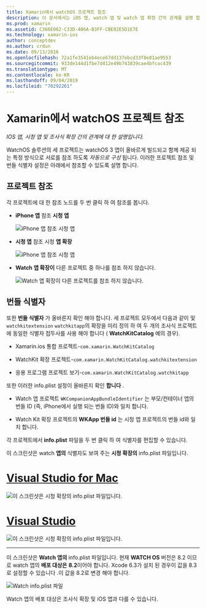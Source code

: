 ```yaml
---
title: Xamarin에서 watchOS 프로젝트 참조
description: 이 문서에서는 iOS 앱, watch 앱 및 watch 앱 확장 간의 관계를 설명 합니다. 프로젝트 참조 및 번들 식별자에 대해 설명 합니다.
ms.prod: xamarin
ms.assetid: C366E062-C33D-406A-B3FF-CBE82E5D1E7E
ms.technology: xamarin-ios
author: conceptdev
ms.author: crdun
ms.date: 09/13/2016
ms.openlocfilehash: 72a1fe3541eb4ece67dd137ebcd33f8e81ae9553
ms.sourcegitcommit: 933de144d1fbe7d412e49b743839cae4bfcac439
ms.translationtype: MT
ms.contentlocale: ko-KR
ms.lasthandoff: 09/04/2019
ms.locfileid: "70292261"
---
```

# <a name="watchos-project-references-in-xamarin"></a>Xamarin에서 watchOS 프로젝트 참조

_IOS 앱, 시청 앱 및 조사식 확장 간의 관계에 대 한 설명입니다._

WatchOS 솔루션의 세 프로젝트는 watchOS 3 앱이 올바르게 빌드되고 함께 제공 되는 특정 방식으로 서로를 참조 하도록 *자동으로 구성* 됩니다. 이러한 프로젝트 참조 및 번들 식별자 설정은 아래에서 참조할 수 있도록 설명 합니다.

## <a name="project-references"></a>프로젝트 참조

각 프로젝트에 대 한 참조 노드를 두 번 클릭 하 여 참조를 봅니다.

- **iPhone 앱** 참조 **시청 앱**

  ![](project-references-images/catalog-reference1.png "iPhone 앱 참조 시청 앱")

- **시청 앱** 참조 시청 **앱 확장**

  ![](project-references-images/catalog-reference2.png "iPhone 앱 참조 시청 앱")


- **Watch 앱 확장이** 다른 프로젝트 중 하나를 참조 하지 않습니다.

  ![](project-references-images/catalog-reference3.png "Watch 앱 확장이 다른 프로젝트를 참조 하지 않습니다.")



## <a name="bundle-identifiers"></a>번들 식별자

또한 **번들 식별자** 가 올바른지 확인 해야 합니다.
세 프로젝트 모두에서 다음과 같이 및 `watchkitextension` `watchkitapp`의 확장을 미리 정의 하 여 두 개의 조사식 프로젝트에 동일한 식별자 접두사를 사용 해야 합니다 ( **WatchKitCatalog** 예의 경우).

- Xamarin.ios 통합 프로젝트-`com.xamarin.WatchKitCatalog`

- WatchKit 확장 프로젝트-`com.xamarin.WatchKitCatalog.watchkitextension`

- 응용 프로그램 프로젝트 보기-`com.xamarin.WatchKitCatalog.watchkitapp`

또한 이러한 info.plist 설정이 올바른지 확인 **합니다** .

- Watch 앱 프로젝트 `WKCompanionAppBundleIdentifier` 는 부모/컨테이너 앱의 번들 ID (즉, iPhone에서 실행 되는 번들 ID)와 일치 합니다.

- Watch Kit 확장 프로젝트의 **WKApp 번들 id** 는 시청 앱 프로젝트의 번들 id와 일치 합니다.

각 프로젝트에서 **info.plist** 파일을 두 번 클릭 하 여 식별자를 편집할 수 있습니다.

이 스크린샷은 watch **앱의** 식별자도 보여 주는 **시청 확장의** info.plist 파일입니다.

# <a name="visual-studio-for-mactabmacos"></a>[Visual Studio for Mac](#tab/macos)

![](project-references-images/infoplist-extension.png "이 스크린샷은 시청 확장의 info.plist 파일입니다.")

# <a name="visual-studiotabwindows"></a>[Visual Studio](#tab/windows)

![](project-references-images/infoplist-extension-vs.png "이 스크린샷은 시청 확장의 info.plist 파일입니다.")

-----

이 스크린샷은 **Watch 앱의** info.plist 파일입니다.
현재 **WATCH OS** 버전은 8.2 이므로 watch 앱의 **배포 대상은** **8.2**이어야 합니다. Xcode 6.3가 설치 된 경우이 값을 8.3로 설정할 수 있습니다 .이 값을 8.2로 변경 해야 합니다.

![](project-references-images/infoplist-watchapp.png "Watch info.plist 파일")

Watch 앱의 배포 대상은 조사식 확장 및 iOS 앱과 다를 수 있습니다.

